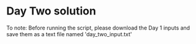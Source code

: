 # Day Two solution

To note: Before running the script, please download the Day 1 inputs and save them as a text file named 'day_two_input.txt'
